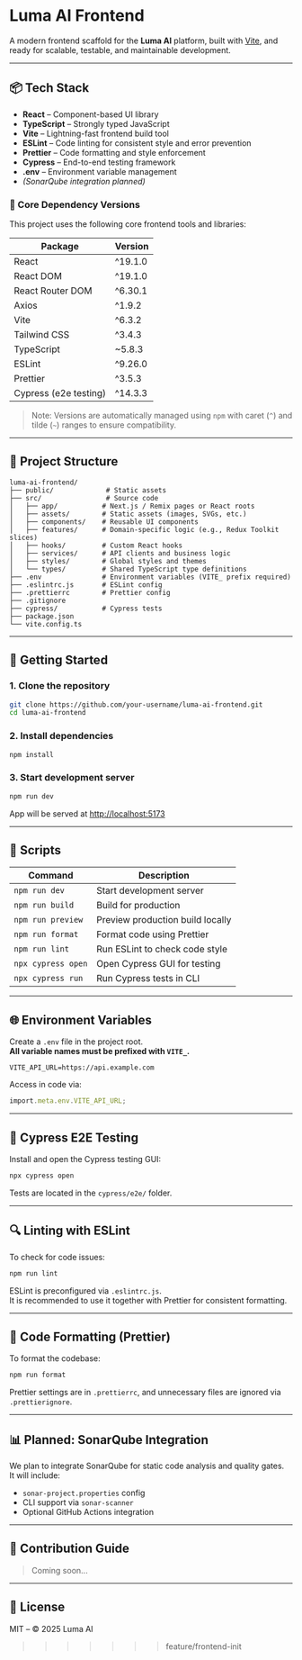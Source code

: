 # Luma AI Frontend

A modern frontend scaffold for the **Luma AI** platform, built with [Vite](https://vitejs.dev/), and ready for scalable, testable, and maintainable development.

---

## 📦 Tech Stack

- **React** – Component-based UI library
- **TypeScript** – Strongly typed JavaScript
- **Vite** – Lightning-fast frontend build tool
- **ESLint** – Code linting for consistent style and error prevention
- **Prettier** – Code formatting and style enforcement
- **Cypress** – End-to-end testing framework
- **.env** – Environment variable management
- _(SonarQube integration planned)_

### 🔢 Core Dependency Versions
This project uses the following core frontend tools and libraries:

| Package                | Version     |
|------------------------|-------------|
| React                  | ^19.1.0     |
| React DOM              | ^19.1.0     |
| React Router DOM       | ^6.30.1     |
| Axios                  | ^1.9.2      |
| Vite                   | ^6.3.2      |
| Tailwind CSS           | ^3.4.3      |
| TypeScript             | ~5.8.3      |
| ESLint                 | ^9.26.0     |
| Prettier               | ^3.5.3      |
| Cypress (e2e testing)  | ^14.3.3     |

> Note: Versions are automatically managed using `npm` with caret (`^`) and tilde (`~`) ranges to ensure compatibility.

---

## 📁 Project Structure

```
luma-ai-frontend/
├── public/             # Static assets
├── src/                # Source code
│   ├── app/           # Next.js / Remix pages or React roots
│   ├── assets/        # Static assets (images, SVGs, etc.)
│   ├── components/    # Reusable UI components
│   ├── features/      # Domain-specific logic (e.g., Redux Toolkit slices)
│   ├── hooks/         # Custom React hooks
│   ├── services/      # API clients and business logic
│   ├── styles/        # Global styles and themes
│   └── types/         # Shared TypeScript type definitions
├── .env               # Environment variables (VITE_ prefix required)
├── .eslintrc.js       # ESLint config
├── .prettierrc        # Prettier config
├── .gitignore
├── cypress/           # Cypress tests
├── package.json
└── vite.config.ts
```

---

## 🚀 Getting Started

### 1. Clone the repository

```bash
git clone https://github.com/your-username/luma-ai-frontend.git
cd luma-ai-frontend
```

### 2. Install dependencies

```bash
npm install
```

### 3. Start development server

```bash
npm run dev
```

App will be served at [http://localhost:5173](http://localhost:5173)

---

## 🔧 Scripts

| Command            | Description                      |
| ------------------ | -------------------------------- |
| `npm run dev`      | Start development server         |
| `npm run build`    | Build for production             |
| `npm run preview`  | Preview production build locally |
| `npm run format`   | Format code using Prettier       |
| `npm run lint`     | Run ESLint to check code style   |
| `npx cypress open` | Open Cypress GUI for testing     |
| `npx cypress run`  | Run Cypress tests in CLI         |

---

## 🌐 Environment Variables

Create a `.env` file in the project root.  
**All variable names must be prefixed with `VITE_`.**

```env
VITE_API_URL=https://api.example.com
```

Access in code via:

```ts
import.meta.env.VITE_API_URL;
```

---

## 🧪 Cypress E2E Testing

Install and open the Cypress testing GUI:

```bash
npx cypress open
```

Tests are located in the `cypress/e2e/` folder.

---

## 🔍 Linting with ESLint

To check for code issues:

```bash
npm run lint
```

ESLint is preconfigured via `.eslintrc.js`.  
It is recommended to use it together with Prettier for consistent formatting.

---

## 🎨 Code Formatting (Prettier)

To format the codebase:

```bash
npm run format
```

Prettier settings are in `.prettierrc`, and unnecessary files are ignored via `.prettierignore`.

---

## 📊 Planned: SonarQube Integration

We plan to integrate SonarQube for static code analysis and quality gates.  
It will include:

- `sonar-project.properties` config
- CLI support via `sonar-scanner`
- Optional GitHub Actions integration

---

## 🤝 Contribution Guide

> Coming soon...

---

## 📄 License

MIT – © 2025 Luma AI

> > > > > > > feature/frontend-init
